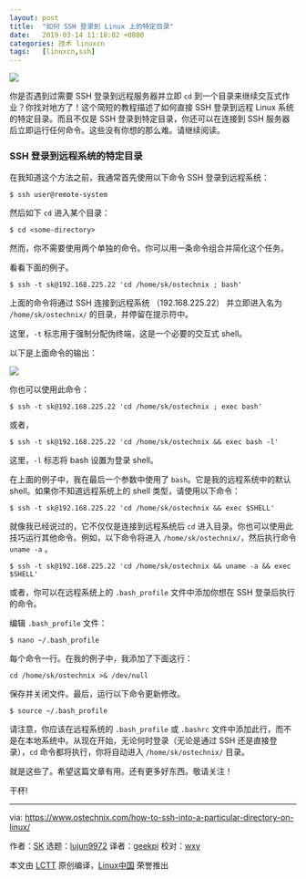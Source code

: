```yaml
---
layout: post
title:	"如何 SSH 登录到 Linux 上的特定目录"
date:	2019-03-14 11:18:02 +0800 
categories:	技术 linuxcn 
tags:	[linuxcn,ssh]
---
```



![](/Asserts/Images//attachment/album/201903/14/111804saaau28bu8q6xwll.png)


你是否遇到过需要 SSH 登录到远程服务器并立即 `cd` 到一个目录来继续交互式作业？你找对地方了！这个简短的教程描述了如何直接 SSH 登录到远程 Linux 系统的特定目录。而且不仅是 SSH 登录到特定目录，你还可以在连接到 SSH 服务器后立即运行任何命令。这些没有你想的那么难。请继续阅读。


### SSH 登录到远程系统的特定目录


在我知道这个方法之前，我通常首先使用以下命令 SSH 登录到远程系统：



```
$ ssh user@remote-system
```

然后如下 `cd` 进入某个目录：



```
$ cd <some-directory>
```

然而，你不需要使用两个单独的命令。你可以用一条命令组合并简化这个任务。


看看下面的例子。



```
$ ssh -t sk@192.168.225.22 'cd /home/sk/ostechnix ; bash'
```

上面的命令将通过 SSH 连接到远程系统 （192.168.225.22） 并立即进入名为 `/home/sk/ostechnix/` 的目录，并停留在提示符中。


这里，`-t` 标志用于强制分配伪终端，这是一个必要的交互式 shell。


以下是上面命令的输出：


![](/Asserts/Images//attachment/album/201903/14/111805s6nkbc3z6z9lpscc.gif)


你也可以使用此命令：



```
$ ssh -t sk@192.168.225.22 'cd /home/sk/ostechnix ; exec bash'
```

或者，



```
$ ssh -t sk@192.168.225.22 'cd /home/sk/ostechnix && exec bash -l'
```

这里，`-l` 标志将 bash 设置为登录 shell。


在上面的例子中，我在最后一个参数中使用了 `bash`。它是我的远程系统中的默认 shell。如果你不知道远程系统上的 shell 类型，请使用以下命令：



```
$ ssh -t sk@192.168.225.22 'cd /home/sk/ostechnix && exec $SHELL'
```

就像我已经说过的，它不仅仅是连接到远程系统后 `cd` 进入目录。你也可以使用此技巧运行其他命令。例如，以下命令将进入 `/home/sk/ostechnix/`，然后执行命令 `uname -a` 。



```
$ ssh -t sk@192.168.225.22 'cd /home/sk/ostechnix && uname -a && exec $SHELL'
```

或者，你可以在远程系统上的 `.bash_profile` 文件中添加你想在 SSH 登录后执行的命令。


编辑 `.bash_profile` 文件：



```
$ nano ~/.bash_profile
```

每个命令一行。在我的例子中，我添加了下面这行：



```
cd /home/sk/ostechnix >& /dev/null
```

保存并关闭文件。最后，运行以下命令更新修改。



```
$ source ~/.bash_profile
```

请注意，你应该在远程系统的 `.bash_profile` 或 `.bashrc` 文件中添加此行，而不是在本地系统中。从现在开始，无论何时登录（无论是通过 SSH 还是直接登录），`cd` 命令都将执行，你将自动进入 `/home/sk/ostechnix/` 目录。


就是这些了。希望这篇文章有用。还有更多好东西。敬请关注！


干杯!




---


via: <https://www.ostechnix.com/how-to-ssh-into-a-particular-directory-on-linux/>


作者：[SK](https://www.ostechnix.com/author/sk/) 选题：[lujun9972](https://github.com/lujun9972) 译者：[geekpi](https://github.com/geekpi) 校对：[wxy](https://github.com/wxy)


本文由 [LCTT](https://github.com/LCTT/TranslateProject) 原创编译，[Linux中国](https://linux.cn/) 荣誉推出

